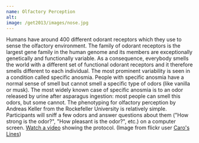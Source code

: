 ```yaml
---
name: Olfactory Perception
alt:
image: /get2013/images/nose.jpg
---
```


Humans have around 400 different odorant receptors which they use to sense the olfactory environment. The family of odorant receptors is the largest gene family in the human genome and its members are exceptionally genetically and functionally variable. As a consequence, everybody smells the world with a different set of functional odorant receptors and it therefore smells different to each individual. The most prominent variability is seen in a condition called specific anosmia. People with specific anosmia have a normal sense of smell but cannot smell a specific type of odors (like vanilla or musk). The most widely known case of specific anosmia is to an odor released by urine after asparagus ingestion: most people can smell this odors, but some cannot. The phenotyping for olfactory perception by Andreas Keller from the Rockefeller University is relatively simple. Participants will sniff a few odors and answer questions about them ("How strong is the odor?", "How pleasant is the odor?", etc.) on a computer screen. [Watch a video](http://www.youtube.com/watch?v=b5rz8JV81vM) showing the protocol. (Image from flickr user [Caro's Lines](http://www.flickr.com/photos/caroslines/))

